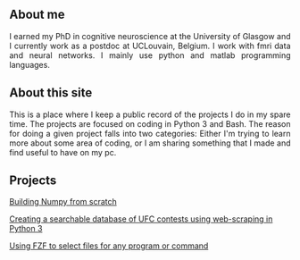 ## About me
<div style="text-align: justify">
<p>I earned my PhD in cognitive neuroscience at the University of Glasgow and I
currently work as a postdoc at UCLouvain, Belgium. I work with fmri data and
neural networks. I mainly use python and matlab programming languages.</p>
</div>

## About this site
<div style="text-align: justify">
<p>This is a place where I keep a public record of the projects I do in my
spare time. The projects are focused on coding in Python 3 and Bash. The
reason for doing a given project falls into two categories: Either I'm trying
to learn more about some area of coding, or I am sharing something that I made
and find useful to have on my pc.</p>
</div>

## Projects
[Building Numpy from scratch](./numpy_from_scratch/numpy_from_scratch.md)

[Creating a searchable database of UFC contests using web-scraping in Python
3](./ufc_database/ufc_database.md)

[Using FZF to select files for any program or
command](./fzf_launcher/fzf_launcher.md)
